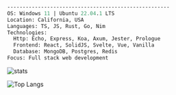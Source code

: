 ```fs
-----------------------------------------------------
OS: Windows 11 | Ubuntu 22.04.1 LTS
Location: California, USA
Languages: TS, JS, Rust, Go, Nim
Technologies:
  Http: Echo, Express, Koa, Axum, Jester, Prologue
  Frontend: React, SolidJS, Svelte, Vue, Vanilla
  Database: MongoDB, Postgres, Redis
Focus: Full stack web development
```
![stats](https://readmestats.999857.xyz/api?username=ericarthurc&show_icons=true&theme=transparent)

![Top Langs](https://readmestats.999857.xyz/api/top-langs/?username=ericarthurc&hide=css,scss,html,jinja&theme=transparent)
